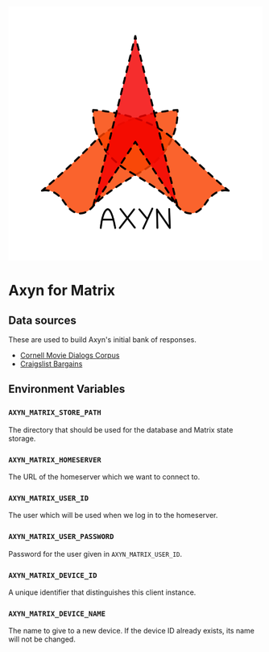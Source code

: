 <p align="center">
  <img
    src="images/axyn.png"
    alt="Axyn logo"
  />
</p>

# Axyn for Matrix

## Data sources

These are used to build Axyn's initial bank of responses.

- [Cornell Movie Dialogs Corpus](https://www.cs.cornell.edu/~cristian/Cornell_Movie-Dialogs_Corpus.html)
- [Craigslist Bargains](https://worksheets.codalab.org/worksheets/0x453913e76b65495d8b9730d41c7e0a0c/)

## Environment Variables

### `AXYN_MATRIX_STORE_PATH`

The directory that should be used for the database and Matrix state storage.

### `AXYN_MATRIX_HOMESERVER`

The URL of the homeserver which we want to connect to.

### `AXYN_MATRIX_USER_ID`

The user which will be used when we log in to the homeserver.

### `AXYN_MATRIX_USER_PASSWORD`

Password for the user given in `AXYN_MATRIX_USER_ID`.

### `AXYN_MATRIX_DEVICE_ID`

A unique identifier that distinguishes this client instance.

### `AXYN_MATRIX_DEVICE_NAME`

The name to give to a new device. If the device ID already exists, its name
will not be changed.
